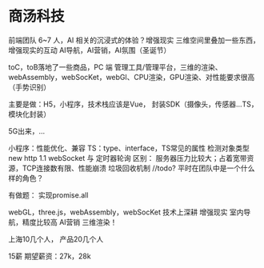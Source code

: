 # 商汤科技

<!-- 团队及业务介绍 -->
前端团队 6~7 人，AI 相关的沉浸式的体验？增强现实
三维空间里叠加一些东西，增强现实的互动
AI导航，AI营销，AI氛围（圣诞节）

toC，toB落地了一些商品，PC 端 管理工具/管理平台，三维的渲染、webAssembly，webSocKet，webGl、CPU渲染，GPU渲染、对性能要求很高（手势识别）

主要是做：H5，小程序，技术栈应该是Vue，
封装SDK（摄像头，传感器...TS，模块化封装）



5G出来，...

<!-- 面经 -->
小程序：性能优化、兼容
TS：type、interface，TS常见的属性
检测对象类型
new
http 1.1
webSocket 与 定时器轮询 区别：  服务器压力比较大；占着宽带资源，TCP连接数有限、性能崩溃
垃圾回收机制  //todo?
平时在团队中是一个什么样的角色？

有做题：
实现promise.all


<!-- 面试官意见：技术广度，webAssembly，webSocKet -->
webGL，three.js，webAssembly，webSocKet
技术上深耕
增强现实
室内导航，精度比较高
AI营销
三维渲染！

上海10几个人，
产品20几个人 

15薪
期望薪资：27k，28k



